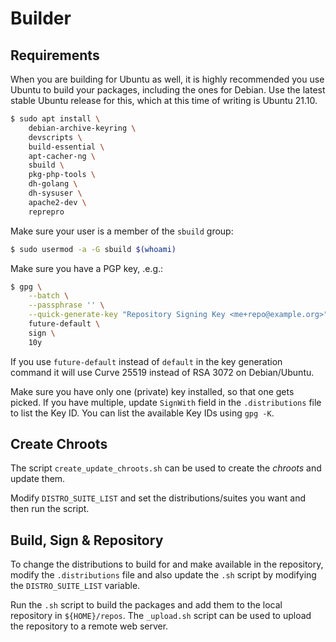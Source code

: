 # Builder

## Requirements

When you are building for Ubuntu as well, it is highly recommended you use 
Ubuntu to build your packages, including the ones for Debian. Use the latest 
stable Ubuntu release for this, which at this time of writing is Ubuntu 21.10.

```bash
$ sudo apt install \
    debian-archive-keyring \
    devscripts \
    build-essential \
    apt-cacher-ng \
    sbuild \
    pkg-php-tools \
    dh-golang \
    dh-sysuser \
    apache2-dev \
    reprepro
```

Make sure your user is a member of the `sbuild` group:

```bash
$ sudo usermod -a -G sbuild $(whoami)
```

Make sure you have a PGP key, .e.g.:

```bash
$ gpg \
    --batch \
    --passphrase '' \
    --quick-generate-key "Repository Signing Key <me+repo@example.org>" \
    future-default \
    sign \
    10y
```

If you use `future-default` instead of `default` in the key generation command 
it will use Curve 25519 instead of RSA 3072 on Debian/Ubuntu.

Make sure you have only one (private) key installed, so that one gets picked. 
If you have multiple, update `SignWith` field in the `.distributions` file to 
list the Key ID. You can list the available Key IDs using `gpg -K`.

## Create Chroots

The script `create_update_chroots.sh` can be used to create the _chroots_ and
update them.

Modify `DISTRO_SUITE_LIST` and set the distributions/suites you want and then
run the script.

## Build, Sign & Repository

To change the distributions to build for and make available in the repository, 
modify the `.distributions` file and also update the `.sh` script by modifying
the `DISTRO_SUITE_LIST` variable.

Run the `.sh` script to build the packages and add them to the local repository
in `${HOME}/repos`. The `_upload.sh` script can be used to upload the 
repository to a remote web server.
